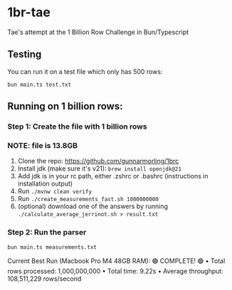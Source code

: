 # 1br-tae

Tae's attempt at the 1 Billion Row Challenge in Bun/Typescript


## Testing

You can run it on a test file which only has 500 rows:

```
bun main.ts test.txt
```

## Running on 1 billion rows:

### Step 1: Create the file with 1 billion rows

### NOTE: file is 13.8GB
1. Clone the repo: https://github.com/gunnarmorling/1brc
2. Install jdk (make sure it's v21): `brew install openjdk@21`
3. Add jdk is in your rc path, either .zshrc or .bashrc (instructions in installation output)
4. Run `./mvnw clean verify`
5. Run `./create_measurements_fast.sh 1000000000`
6. (optional) download one of the answers by running `./calculate_average_jerrinot.sh > result.txt`

### Step 2: Run the parser
```
bun main.ts measurements.txt
```

Current Best Run (Macbook Pro M4 48GB RAM):
🟢 COMPLETE! 🟢
• Total rows processed: 1,000,000,000
• Total time: 9.22s
• Average throughput: 108,511,229 rows/second
